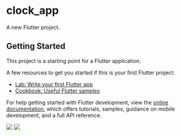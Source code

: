 # clock_app

A new Flutter project.

## Getting Started

This project is a starting point for a Flutter application.

A few resources to get you started if this is your first Flutter project:

- [Lab: Write your first Flutter app](https://docs.flutter.dev/get-started/codelab)
- [Cookbook: Useful Flutter samples](https://docs.flutter.dev/cookbook)

For help getting started with Flutter development, view the
[online documentation](https://docs.flutter.dev/), which offers tutorials,
samples, guidance on mobile development, and a full API reference.

<p>
  <img src = "https://github.com/HarshilMoradiya1244/clock_app/assets/142592789/8f5dd179-b5a3-4c87-a672-f9f41010eb3a">
  <img src = "https://github.com/HarshilMoradiya1244/clock_app/assets/142592789/cb551516-03e9-4277-a304-b2ea18bff37d">
</p>
